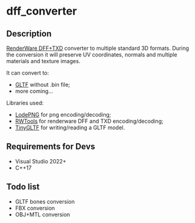 # dff_converter

## Description
[RenderWare DFF+TXD](https://gtamods.com/wiki/RenderWare_binary_stream_file) converter to multiple standard 3D formats.
During the conversion it will preserve UV coordinates, normals and multiple materials and texture images.

It can convert to:
* [GLTF](https://www.khronos.org/gltf/) without .bin file;
* more coming...

Libraries used:
* [LodePNG](https://github.com/lvandeve/lodepng) for png encoding/decoding;
* [RWTools](https://github.com/aap/rwtools) for renderware DFF and TXD encoding/decoding;
* [TinyGLTF](https://github.com/syoyo/tinygltf) for writing/reading a GLTF model.

## Requirements for Devs
* Visual Studio 2022+
* C++17

## Todo list
* GLTF bones conversion
* FBX conversion
* OBJ+MTL conversion


